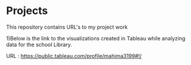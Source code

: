 # Projects
This repository contains URL's to my  project work

1)Below is the link to the visualizations created in Tableau while analyzing data for the school Library.

URL : https://public.tableau.com/profile/mahima3199#!/

